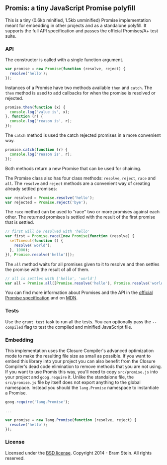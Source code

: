 ## Promis: a tiny JavaScript Promise polyfill

This is a tiny (0.6kb minified, 1.5kb unminified) Promise implementation meant for embedding in other projects and as a standalone polyfill. It supports the full API specification and passes the official Promises/A+ test suite.

### API

The constructor is called with a single function argument.

```javascript
var promise = new Promise(function (resolve, reject) {
  resolve('hello');
});
```

Instances of a Promise have two methods available `then` and `catch`. The `then` method is used to add callbacks for when the promise is resolved or rejected.

```javascript
promise.then(function (x) {
  console.log('value is', x);
}, function (r) {
  console.log('reason is', r);
});
```

The `catch` method is used the catch rejected promises in a more convenient way.

```javascript
promise.catch(function (r) {
  console.log('reason is', r);
});
```

Both methods return a new Promise that can be used for chaining.

The Promise class also has four class methods: `resolve`, `reject`, `race` and `all`. The `resolve` and `reject` methods are a convenient way of creating already settled promises:

```javascript
var resolved = Promise.resolve('hello');
var rejected = Promise.reject('bye');
```

The `race` method can be used to "race" two or more promises against each other. The returned promises is settled with the result of the first promise that is settled.

```javascript
// first will be resolved with 'hello'
var first = Promise.race([new Promise(function (resolve) {
  setTimeout(function () {
    resolve('world');
  }, 1000);
}), Promise.resolve('hello')]);
```

The `all` method waits for all promises given to it to resolve and then settles the promise with the result of all of them.

```javascript
// all is settles with ['hello', 'world']
var all = Promise.all([Promise.resolve('hello'), Promise.resolve('world')]);
```

You can find more information about Promises and the API in the [official Promise specification](http://promisesaplus.com/) and on [MDN](https://developer.mozilla.org/en-US/docs/Web/JavaScript/Reference/Global_Objects/Promise).

### Tests

Use the `grunt test` task to run all the tests. You can optionally pass the `--compiled` flag to test the compiled and minified JavaScript file.

### Embedding

This implementation uses the Closure Compiler's advanced optimization mode to make the resulting file size as small as possible. If you want to embed this library into your project you can also benefit from the Closure Compiler's dead code elimination to remove methods that you are not using. If you want to use Promis this way, you'll need to copy `src/promise.js` into your project and `goog.require` it. Unlike the standalone file, the `src/promise.js` file by itself does not export anything to the global namespace. Instead you should the `lang.Promise` namespace to instantiate a Promise.

```javascript
goog.require('lang.Promise');

...

var promise = new lang.Promise(function (resolve, reject) {
  resolve('hello');
});
```

### License

Licensed under the [BSD license](LICENSE). Copyright 2014 - Bram Stein. All rights reserved.
